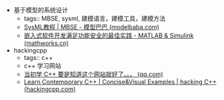 - 基于模型的系统设计
	- tags:: MBSE, sysml, 建模语言，建模工具，建模方法
	- [SysML教程 | MBSE - 模型巴巴 (modelbaba.com)](https://modelbaba.com/topic/660.html)
	- [嵌入式软件开发满足功能安全的最佳实践 - MATLAB & Simulink (mathworks.cn)](https://ww2.mathworks.cn/videos/best-practices-to-meet-functional-safety-1652430185777.html)
- hackingcpp
	- tags:: c++
	- c++ 学习网站
	- [当初学 C++ 要是知道这个网站就好了。。。 (qq.com)](https://mp.weixin.qq.com/s?__biz=MzIyNjc0ODA3Mw==&mid=2247484877&idx=1&sn=31d0cdf4f78e3f7362757e3a908d4a30&chksm=e86af60bdf1d7f1da7fc4c30a2fdb36bf8b71db9728c9d343493bd1a925a6b67c7a256be5526&mpshare=1&scene=1&srcid=0611PEMPdQvyE4ln1ZX5lN8c&sharer_shareinfo=9439b334809a9bc4108b985b9a10944b&sharer_shareinfo_first=9439b334809a9bc4108b985b9a10944b#rd)
	- [Learn Contemporary C++ | Concise&Visual Examples | hacking C++ (hackingcpp.com)](https://hackingcpp.com/)